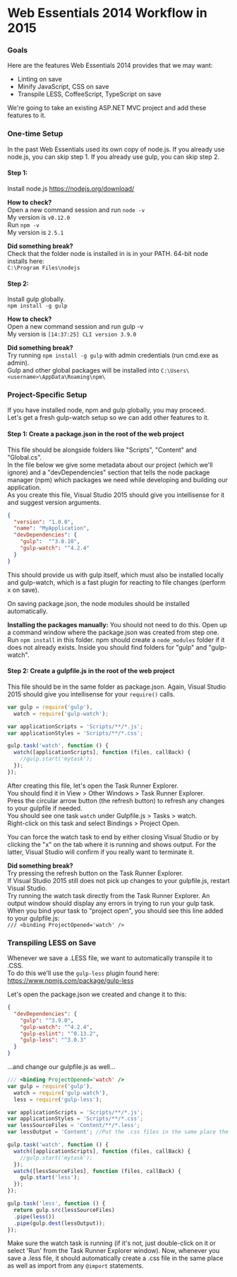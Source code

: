 # Web Essentials 2014 Workflow in 2015

### Goals
Here are the features Web Essentials 2014 provides that we may want:

* Linting on save
* Minify JavaScript, CSS on save
* Transpile LESS, CoffeeScript, TypeScript on save

We're going to take an existing ASP.NET MVC project and add these features to it.

### One-time Setup
In the past Web Essentials used its own copy of node.js.
If you already use node.js, you can skip step 1. If you already use gulp, you can skip step 2.

#### Step 1:
Install node.js
https://nodejs.org/download/

**How to check?**<br />
Open a new command session and run ```node -v```<br />
My version is ```v0.12.0```<br />
Run ```npm -v```<br />
My version is ```2.5.1```<br />

**Did something break?**<br />
Check that the folder node is installed in is in your PATH. 64-bit node installs here:<br />
```C:\Program Files\nodejs```
	
#### Step 2:
Install gulp globally.<br />
```npm install -g gulp```

**How to check?**<br />
Open a new command session and run gulp -v<br />
My version is ```[14:37:25] CLI version 3.9.0```

**Did something break?**<br />
Try running ```npm install -g gulp``` with admin credentials (run cmd.exe as admin).<br />
Gulp and other global packages will be installed into ```C:\Users\<username>\AppData\Roaming\npm\```

### Project-Specific Setup
If you have installed node, npm and gulp globally, you may proceed.<br />
Let's get a fresh gulp-watch setup so we can add other features to it.

#### Step 1: Create a package.json in the root of the web project
This file should be alongside folders like "Scripts", "Content" and "Global.cs".<br />
In the file below we give some metadata about our project (which we'll ignore) and a "devDependencies" section that tells the node package manager (npm) which packages we need while developing and building our application.<br />
As you create this file, Visual Studio 2015 should give you intellisense for it and suggest version arguments.
```json
{
  "version": "1.0.0",
  "name": "MyApplication",
  "devDependencies": { 
    "gulp":  "^3.8.10",
    "gulp-watch": "^4.2.4"
  }
}
```
This should provide us with gulp itself, which must also be installed locally and gulp-watch, which is a fast plugin for reacting to file changes (perform x on save).

On saving package.json, the node modules should be installed automatically.

**Installing the packages manually:**
You should not need to do this. Open up a command window where the package.json was created from step one.
Run ```npm install``` in this folder. npm should create a ```node_modules``` folder if it does not already exists. Inside you should find folders for "gulp" and "gulp-watch". 

#### Step 2: Create a gulpfile.js in the root of the web project
This file should be in the same folder as package.json. Again, Visual Studio 2015 should give you intellisense for your ```require()``` calls.
```javascript
var gulp = require('gulp'),
  watch = require('gulp-watch');

var applicationScripts = 'Scripts/**/*.js';
var applicationStyles = 'Scripts/**/*.css';

gulp.task('watch', function () {
  watch([applicationScripts], function (files, callBack) {
    //gulp.start('mytask');
  });
});
```

After creating this file, let's open the Task Runner Explorer.<br />
You should find it in View > Other Windows > Task Runner Explorer.<br />
Press the circular arrow button (the refresh button) to refresh any changes to your gulpfile if needed.<br />
You should see one task ```watch``` under Gulpfile.js > Tasks > watch.<br />
Right-click on this task and select Bindings > Project Open.

You can force the watch task to end by either closing Visual Studio or by clicking the "x" on the tab where it is running and shows output. For the latter, Visual Studio will confirm if you really want to terminate it.

**Did something break?**<br />
Try pressing the refresh button on the Task Runner Explorer.<br />
If Visual Studio 2015 still does not pick up changes to your gulpfile.js, restart Visual Studio.<br />
Try running the watch task directly from the Task Runner Explorer. An output window should display any errors in trying to run your gulp task.<br />
When you bind your task to "project open", you should see this line added to your gulpfile.js:<br />
```/// <binding ProjectOpened='watch' />```

### Transpiling LESS on Save
Whenever we save a .LESS file, we want to automatically transpile it to .CSS.<br />
To do this we'll use the ```gulp-less``` plugin found here: https://www.npmjs.com/package/gulp-less

Let's open the package.json we created and change it to this:
```json
{
  "devDependencies": {
    "gulp": "^3.9.0",
    "gulp-watch": "^4.2.4",
    "gulp-eslint": "^0.13.2",
    "gulp-less": "^3.0.3"
  }
}
```

...and change our gulpfile.js as well...
```javascript
/// <binding ProjectOpened='watch' />
var gulp = require('gulp'),
  watch = require('gulp-watch'),
  less = require('gulp-less');

var applicationScripts = 'Scripts/**/*.js';
var applicationStyles = 'Scripts/**/*.css';
var lessSourceFiles = 'Content/**/*.less';
var lessOutput = 'Content'; //Put the .css files in the same place the .less is found

gulp.task('watch', function () {
  watch([applicationScripts], function (files, callBack) {
    //gulp.start('mytask');
  });
  watch([lessSourceFiles], function (files, callBack) {
    gulp.start('less');
  });
});

gulp.task('less', function () {
  return gulp.src(lessSourceFiles)
  .pipe(less())
  .pipe(gulp.dest(lessOutput));
});
```

Make sure the watch task is running (if it's not, just double-click on it or select 'Run' from the Task Runner Explorer window). Now, whenever you save a .less file, it should automatically create a .css file in the same place as well as import from any ```@import``` statements.
